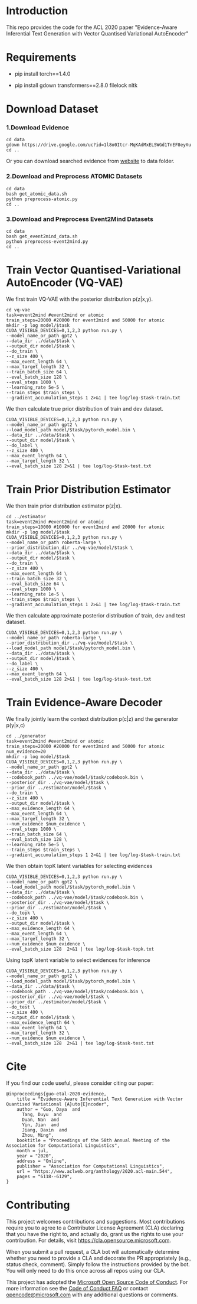 # Introduction

This repo provides the code for the ACL 2020 paper "Evidence-Aware Inferential Text Generation with Vector Quantised Variational AutoEncoder"



# Requirements

- pip install torch==1.4.0

- pip install gdown transformers==2.8.0 filelock nltk

  

# Download Dataset

###  1.Download Evidence

```shell
cd data
gdown https://drive.google.com/uc?id=1l8o0Itcr-MqKAdMxELSWGd1TnEF8eyXu
cd ..
```

Or you can download searched evidence from [website](https://drive.google.com/open?id=1l8o0Itcr-MqKAdMxELSWGd1TnEF8eyXu) to data folder.

### 2.Download and Preprocess ATOMIC Datasets

```shell
cd data
bash get_atomic_data.sh
python preprocess-atomic.py
cd ..
```

### 3.Download and Preprocess Event2Mind Datasets

```shell
cd data
bash get_event2mind_data.sh
python preprocess-event2mind.py
cd ..
```



# Train Vector Quantised-Variational AutoEncoder (VQ-VAE)

We first train VQ-VAE with the posterior distribution p(z|x,y).

```shell
cd vq-vae
task=event2mind #event2mind or atomic
train_steps=20000 #20000 for event2mind and 50000 for atomic
mkdir -p log model/$task
CUDA_VISIBLE_DEVICES=0,1,2,3 python run.py \
--model_name_or_path gpt2 \
--data_dir ../data/$task \
--output_dir model/$task \
--do_train \
--z_size 400 \
--max_event_length 64 \
--max_target_length 32 \
--train_batch_size 64 \
--eval_batch_size 128 \
--eval_steps 1000 \
--learning_rate 5e-5 \
--train_steps $train_steps \
--gradient_accumulation_steps 1 2>&1 | tee log/log-$task-train.txt
```

We then calculate true prior distribution of train and dev dataset.

```shell
CUDA_VISIBLE_DEVICES=0,1,2,3 python run.py \
--model_name_or_path gpt2 \
--load_model_path model/$task/pytorch_model.bin \
--data_dir ../data/$task \
--output_dir model/$task \
--do_label \
--z_size 400 \
--max_event_length 64 \
--max_target_length 32 \
--eval_batch_size 128 2>&1 | tee log/log-$task-test.txt
```



# Train Prior Distribution Estimator

We then train prior distribution estimator p(z|x).

```shell
cd ../estimator
task=event2mind #event2mind or atomic
train_steps=10000 #10000 for event2mind and 20000 for atomic
mkdir -p log model/$task
CUDA_VISIBLE_DEVICES=0,1,2,3 python run.py \
--model_name_or_path roberta-large \
--prior_distribution_dir ../vq-vae/model/$task \
--data_dir ../data/$task \
--output_dir model/$task \
--do_train \
--z_size 400 \
--max_event_length 64 \
--train_batch_size 32 \
--eval_batch_size 64 \
--eval_steps 1000 \
--learning_rate 1e-5 \
--train_steps $train_steps \
--gradient_accumulation_steps 1 2>&1 | tee log/log-$task-train.txt
```

We then calculate approximate posterior distribution of train, dev and test dataset.

```shell
CUDA_VISIBLE_DEVICES=0,1,2,3 python run.py \
--model_name_or_path roberta-large \
--prior_distribution_dir ../vq-vae/model/$task \
--load_model_path model/$task/pytorch_model.bin \
--data_dir ../data/$task \
--output_dir model/$task \
--do_label \
--z_size 400 \
--max_event_length 64 \
--eval_batch_size 128 2>&1 | tee log/log-$task-test.txt
```



# Train Evidence-Aware Decoder

We finally jointly learn the context distribution p(c|z) and the generator p(y|x,c)

```shell
cd ../generator
task=event2mind #event2mind or atomic
train_steps=20000 #20000 for event2mind and 50000 for atomic
num_evidence=20
mkdir -p log model/$task
CUDA_VISIBLE_DEVICES=0,1,2,3 python run.py \
--model_name_or_path gpt2 \
--data_dir ../data/$task \
--codebook_path ../vq-vae/model/$task/codebook.bin \
--posterior_dir ../vq-vae/model/$task \
--prior_dir ../estimator/model/$task \
--do_train \
--z_size 400 \
--output_dir model/$task \
--max_evidence_length 64 \
--max_event_length 64 \
--max_target_length 32 \
--num_evidence $num_evidence \
--eval_steps 1000 \
--train_batch_size 64 \
--eval_batch_size 128 \
--learning_rate 5e-5 \
--train_steps $train_steps \
--gradient_accumulation_steps 1 2>&1 | tee log/log-$task-train.txt
```

We then obtain topK latent variables for selecting evidences

```shell
CUDA_VISIBLE_DEVICES=0,1,2,3 python run.py \
--model_name_or_path gpt2 \
--load_model_path model/$task/pytorch_model.bin \
--data_dir ../data/$task \
--codebook_path ../vq-vae/model/$task/codebook.bin \
--posterior_dir ../vq-vae/model/$task \
--prior_dir ../estimator/model/$task \
--do_topk \
--z_size 400 \
--output_dir model/$task \
--max_evidence_length 64 \
--max_event_length 64 \
--max_target_length 32 \
--num_evidence $num_evidence \
--eval_batch_size 128  2>&1 | tee log/log-$task-topk.txt
```

Using topK latent variable to select evidences for inference

```shell
CUDA_VISIBLE_DEVICES=0,1,2,3 python run.py \
--model_name_or_path gpt2 \
--load_model_path model/$task/pytorch_model.bin \
--data_dir ../data/$task \
--codebook_path ../vq-vae/model/$task/codebook.bin \
--posterior_dir ../vq-vae/model/$task \
--prior_dir ../estimator/model/$task \
--do_test \
--z_size 400 \
--output_dir model/$task \
--max_evidence_length 64 \
--max_event_length 64 \
--max_target_length 32 \
--num_evidence $num_evidence \
--eval_batch_size 128  2>&1 | tee log/log-$task-test.txt
```


# Cite
If you find our code useful, please consider citing our paper:
```
@inproceedings{guo-etal-2020-evidence,
    title = "Evidence-Aware Inferential Text Generation with Vector Quantised Variational {A}uto{E}ncoder",
    author = "Guo, Daya  and
      Tang, Duyu  and
      Duan, Nan  and
      Yin, Jian  and
      Jiang, Daxin  and
      Zhou, Ming",
    booktitle = "Proceedings of the 58th Annual Meeting of the Association for Computational Linguistics",
    month = jul,
    year = "2020",
    address = "Online",
    publisher = "Association for Computational Linguistics",
    url = "https://www.aclweb.org/anthology/2020.acl-main.544",
    pages = "6118--6129",
}
```


# Contributing

This project welcomes contributions and suggestions.  Most contributions require you to agree to a
Contributor License Agreement (CLA) declaring that you have the right to, and actually do, grant us
the rights to use your contribution. For details, visit https://cla.opensource.microsoft.com.

When you submit a pull request, a CLA bot will automatically determine whether you need to provide
a CLA and decorate the PR appropriately (e.g., status check, comment). Simply follow the instructions
provided by the bot. You will only need to do this once across all repos using our CLA.

This project has adopted the [Microsoft Open Source Code of Conduct](https://opensource.microsoft.com/codeofconduct/).
For more information see the [Code of Conduct FAQ](https://opensource.microsoft.com/codeofconduct/faq/) or
contact [opencode@microsoft.com](mailto:opencode@microsoft.com) with any additional questions or comments.
